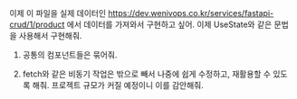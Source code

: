 이제 이 파일을 실제 데이터인 https://dev.wenivops.co.kr/services/fastapi-crud/1/product 에서 데이터를 가져와서 구현하고 싶어. 이제 UseState와 같은 문법을 사용해서 구현해줘.

1. 공통의 컴포넌트들은 묶어줘.

2. fetch와 같은 비동기 작업은 밖으로 빼서 나중에 쉽게 수정하고, 재활용할 수 있도록 해줘. 프로젝트 규모가 커질 예정이니 이를 감안해줘.